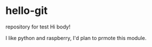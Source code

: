 # hello-git
repository for test
Hi body!

I like python and raspberry, I'd plan to prmote this module.
